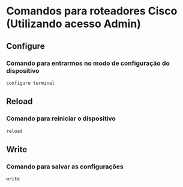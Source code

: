 # Comandos para roteadores Cisco (Utilizando acesso Admin)

## Configure
### Comando para entrarmos no modo de configuração do dispositivo

```
configure terminal
```

## Reload
### Comando para reiniciar o dispositivo

```
reload
```

## Write
### Comando para salvar as configurações

```
write
```